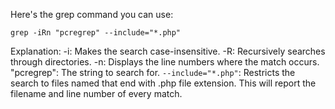 
Here's the grep command you can use:
```
grep -iRn "pcregrep" --include="*.php"
```

Explanation:
-i: Makes the search case-insensitive.
-R: Recursively searches through directories.
-n: Displays the line numbers where the match occurs.
"pcregrep": The string to search for.
`--include="*.php"`: Restricts the search to files named that end with .php file extension.
This will report the filename and line number of every match.